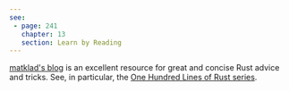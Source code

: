 ```yaml
---
see:
 - page: 241
   chapter: 13
   section: Learn by Reading
---
```

[matklad's blog](https://matklad.github.io/) is an excellent resource
for great and concise Rust advice and tricks. See, in particular, the
[One Hundred Lines of Rust
series](https://matklad.github.io/2021/09/05/Rust100k.html).

